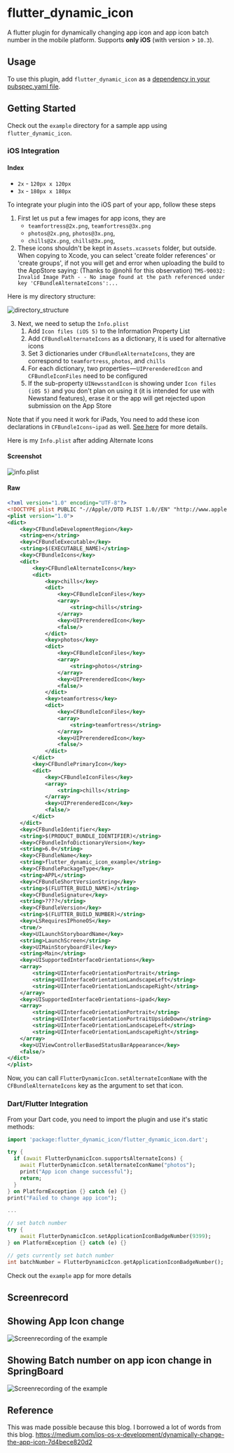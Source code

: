 # flutter_dynamic_icon

A flutter plugin for dynamically changing app icon and app icon batch number in the mobile platform. Supports **only iOS** (with version > `10.3`).

## Usage

To use this plugin, add `flutter_dynamic_icon` as a [dependency in your pubspec.yaml file](https://flutter.io/platform-plugins/).

## Getting Started

Check out the `example` directory for a sample app using `flutter_dynamic_icon`.

### iOS Integration

#### Index
* `2x` - `120px x 120px`  
* `3x` - `180px x 180px`

To integrate your plugin into the iOS part of your app, follow these steps

1. First let us put a few images for app icons, they are 
    * `teamfortress@2x.png`, `teamfortress@3x.png` 
    * `photos@2x.png`, `photos@3x.png`, 
    * `chills@2x.png`, `chills@3x.png`,
2. These icons shouldn't be kept in `Assets.xcassets` folder, but outside. When copying to Xcode, you can select 'create folder references' or 'create groups', if not you will get and error when uploading the build to the AppStore saying: (Thanks to @nohli for this observation)
`TMS-90032: Invalid Image Path - - No image found at the path referenced under key 'CFBundleAlternateIcons':...`

Here is my directory structure:

![directory_structure](https://raw.githubusercontent.com/donieu/flutter_dynamic_icon/master/imgs/directory_structure.png)

3. Next, we need to setup the `Info.plist`
    1. Add `Icon files (iOS 5)` to the Information Property List
    2. Add `CFBundleAlternateIcons` as a dictionary, it is used for alternative icons
    3. Set 3 dictionaries under `CFBundleAlternateIcons`, they are correspond to `teamfortress`, `photos`, and `chills`
    4. For each dictionary, two properties — `UIPrerenderedIcon` and `CFBundleIconFiles` need to be configured
	5. If the sub-property `UINewsstandIcon` is showing under `Icon files (iOS 5)` and you don't plan on using it (it is intended for use with Newstand features), erase it or the app will get rejected upon submission on the App Store


Note that if you need it work for iPads, You need to add these icon declarations in `CFBundleIcons~ipad` as well. [See here](https://developer.apple.com/library/archive/documentation/General/Reference/InfoPlistKeyReference/Articles/CoreFoundationKeys.html#//apple_ref/doc/uid/TP40009249-SW14) for more details.

Here is my `Info.plist` after adding Alternate Icons
#### Screenshot

![info.plist](https://raw.githubusercontent.com/donieu/flutter_dynamic_icon/master/imgs/info-plist.png)

#### Raw
```xml
<?xml version="1.0" encoding="UTF-8"?>
<!DOCTYPE plist PUBLIC "-//Apple//DTD PLIST 1.0//EN" "http://www.apple.com/DTDs/PropertyList-1.0.dtd">
<plist version="1.0">
<dict>
	<key>CFBundleDevelopmentRegion</key>
	<string>en</string>
	<key>CFBundleExecutable</key>
	<string>$(EXECUTABLE_NAME)</string>
	<key>CFBundleIcons</key>
	<dict>
		<key>CFBundleAlternateIcons</key>
		<dict>
			<key>chills</key>
			<dict>
				<key>CFBundleIconFiles</key>
				<array>
					<string>chills</string>
				</array>
				<key>UIPrerenderedIcon</key>
				<false/>
			</dict>
			<key>photos</key>
			<dict>
				<key>CFBundleIconFiles</key>
				<array>
					<string>photos</string>
				</array>
				<key>UIPrerenderedIcon</key>
				<false/>
			</dict>
			<key>teamfortress</key>
			<dict>
				<key>CFBundleIconFiles</key>
				<array>
					<string>teamfortress</string>
				</array>
				<key>UIPrerenderedIcon</key>
				<false/>
			</dict>
		</dict>
		<key>CFBundlePrimaryIcon</key>
		<dict>
			<key>CFBundleIconFiles</key>
			<array>
				<string>chills</string>
			</array>
			<key>UIPrerenderedIcon</key>
			<false/>
		</dict>
	</dict>
	<key>CFBundleIdentifier</key>
	<string>$(PRODUCT_BUNDLE_IDENTIFIER)</string>
	<key>CFBundleInfoDictionaryVersion</key>
	<string>6.0</string>
	<key>CFBundleName</key>
	<string>flutter_dynamic_icon_example</string>
	<key>CFBundlePackageType</key>
	<string>APPL</string>
	<key>CFBundleShortVersionString</key>
	<string>$(FLUTTER_BUILD_NAME)</string>
	<key>CFBundleSignature</key>
	<string>????</string>
	<key>CFBundleVersion</key>
	<string>$(FLUTTER_BUILD_NUMBER)</string>
	<key>LSRequiresIPhoneOS</key>
	<true/>
	<key>UILaunchStoryboardName</key>
	<string>LaunchScreen</string>
	<key>UIMainStoryboardFile</key>
	<string>Main</string>
	<key>UISupportedInterfaceOrientations</key>
	<array>
		<string>UIInterfaceOrientationPortrait</string>
		<string>UIInterfaceOrientationLandscapeLeft</string>
		<string>UIInterfaceOrientationLandscapeRight</string>
	</array>
	<key>UISupportedInterfaceOrientations~ipad</key>
	<array>
		<string>UIInterfaceOrientationPortrait</string>
		<string>UIInterfaceOrientationPortraitUpsideDown</string>
		<string>UIInterfaceOrientationLandscapeLeft</string>
		<string>UIInterfaceOrientationLandscapeRight</string>
	</array>
	<key>UIViewControllerBasedStatusBarAppearance</key>
	<false/>
</dict>
</plist>

```

Now, you can call `FlutterDynamicIcon.setAlternateIconName` with the `CFBundleAlternateIcons` key as the argument to set that icon.

### Dart/Flutter Integration

From your Dart code, you need to import the plugin and use it's static methods:

```dart 
import 'package:flutter_dynamic_icon/flutter_dynamic_icon.dart';

try {
  if (await FlutterDynamicIcon.supportsAlternateIcons) {
    await FlutterDynamicIcon.setAlternateIconName("photos");
    print("App icon change successful");
    return;
  }
} on PlatformException {} catch (e) {}
print("Failed to change app icon");

...

// set batch number
try {
	await FlutterDynamicIcon.setApplicationIconBadgeNumber(9399);
} on PlatformException {} catch (e) {}

// gets currently set batch number
int batchNumber = FlutterDynamicIcon.getApplicationIconBadgeNumber();

```

Check out the `example` app for more details

## Screenrecord

## Showing App Icon change
![Screenrecording of the example](https://raw.githubusercontent.com/donieu/flutter_dynamic_icon/master/imgs/screen.gif)

## Showing Batch number on app icon change in SpringBoard
![Screenrecording of the example](https://raw.githubusercontent.com/donieu/flutter_dynamic_icon/master/imgs/batch.gif)

## Reference 

This was made possible because this blog. I borrowed a lot of words from this blog.
https://medium.com/ios-os-x-development/dynamically-change-the-app-icon-7d4bece820d2
